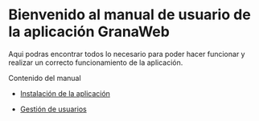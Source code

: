 # Bienvenido al manual de usuario de la aplicación GranaWeb

Aqui podras encontrar todos lo necesario para poder hacer funcionar y realizar un correcto funcionamiento de la aplicación.

Contenido del manual
- [Instalación de la aplicación](./instalacion.md)

- [Gestión de usuarios](./usuarios.md)